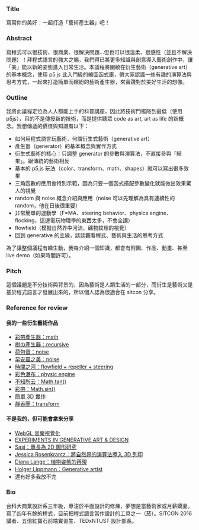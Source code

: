 ### Title

寫寫你的美好：一起打造「藝術產生器」吧！

### Abstract

寫程式可以很技術、很商業、很解決問題...但也可以很溫柔、很感性（並且不解決問題）！拜程式語言的強大之賜，我們得已將更多知識與創意導入藝術創作中，讓「美」能以新的姿態進入日常生活。本議程將圍繞在衍生藝術（generative art） 的基本概念，使用 p5.js 此入門級的繪圖函式庫，帶大家認識一些有趣的演算法與思考方式，一起來打造簡單而繽紛的藝術產生器，來實踐對於美好生活的想像。

### Outline

我將此議程定位為人人都能上手的科普講座，因此將技術門檻降到最低（使用 p5js），目的不是傳授新的技術，而是提供聽眾 code as art, art as life 的新概念。我想傳遞的價值與知識有以下：

- 如何用程式語言玩藝術，何謂衍生式藝術（generative art）
- 產生器（generator）的基本概念與實作方式
- 衍生式藝術的核心：只調整 generator 的參數與演算法，不直接參與「結果」。跟傳統的藝術相反
- 基本的 p5.js 玩法（color、transform、math、shapes）就可以寫出很多效果
- 三角函數的應用會特別示範，因為只要一個函式搭配參數變化就能做出效果驚人的視覺
- random 與 noise 概念介紹與應用（noise 可以先理解為具有連續性的 random，他在日後很重要）
- 非常簡單的運動學（F=MA、steering behavior、physics engine、flocking，這邊電玩物理學的東西太多，不會全講）
- flowfield（模擬自然界中河流、礦物紋理的視覺）
- 回到 generative 的主線，談談觀看程式、藝術與生活的思考方式

為了讓整個議程有趣生動，我每介紹一個知識，都會有附圖、作品、動畫、甚至 live demo（如果時間許可）。

### Pitch

這個議題是不分技術與背景的，因為藝術是人類生活的一部分，而衍生是藝術又是基於程式語言才發展出來的，所以個人認為很適合在 sitcon 分享。

### Reference for review

#### 我的一些衍生藝術作品
- [彩帶產生器：math](https://www.behance.net/gallery/42975781/Aesthetic-Computing-Study-I)
- [樹の產生器：recursive](http://codepen.io/chiunhauyou/pen/dMBEoY)
- [荷包蛋：noise](http://codepen.io/chiunhauyou/pen/LkjvYw)
- [早安晨之美：noise](https://chiunhau.github.io/p5-gallery/mid2/)
- [時間之河：flowfield + repeller + steering](https://chiunhau.github.io/p5-gallery/final-project/)
- [彩色瀑布：physic engine](https://chiunhau.github.io/p5-gallery/waterFall/)
- [不知所云：Math.tan()](https://chiunhau.github.io/p5-gallery/circle-forms/)
- [彩帶：Math.sin()](https://chiunhau.github.io/p5-gallery/sin-translate/)
- [簡單 3D 實作](https://chiunhau.github.io/p5-gallery/fake-3d/)
- [靜香團：transform](http://imgur.com/a/7md9Q)

#### 不是我的，但可能會拿來分享
- [WebGL 音樂視覺化](http://audiograph.xyz)
- [EXPERIMENTS IN GENERATIVE ART & DESIGN](http://experimentsingenerativeart.tumblr.com)
- [Sasj：專長為 2D 圖形研究](http://sasj.tumblr.com)
- [Jessica Rosenkrantz：將自然界的演算法導入 3D 列印](http://n-e-r-v-o-u-s.com)
- [Diana Lange：植物姿態的再現](http://www.diana-lange.de/portfolio/generative/nature_of_code/nature.html)
- [Holger Lippmann：Generative artist](https://www.facebook.com/holger.lippmann?pnref=about.eh)
- 還有好多我放不完

### Bio

台科大商業設計系三年級，專注於平面設計的修煉，夢想是當藝術家或月薪嬌妻。寫了四年有餘的程式，目前把程式語言當作設計的工具之一（菸）。SITCON 2016 講者、五倍紅寶石前端實習生、TEDxNTUST 設計部長。

